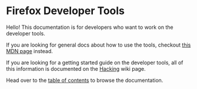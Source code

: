 # Firefox Developer Tools

Hello! This documentation is for developers who want to work on the developer tools.

If you are looking for general docs about how to use the tools, checkout [this MDN page](https://developer.mozilla.org/en-US/docs/Tools) instead.

If you are looking for a getting started guide on the developer tools, all of this information is documented on the [Hacking](https://wiki.mozilla.org/DevTools/Hacking) wiki page.

Head over to the [table of contents](SUMMARY.md) to browse the documentation.